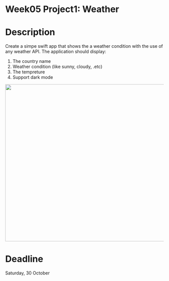 # Week05 Project1: Weather

# Description 
Create a simpe swift app that shows the a weather condition with the use of any weather API. The application should display:
1. The country name 
2. Weather condition (like sunny, cloudy, .etc)
3. The tempreture
4. Support dark mode


<img src="https://user-images.githubusercontent.com/44459664/138584574-c22c57d2-96cb-4550-9fcc-1020b3d03b22.png" width="860" height="500"/>  


# Deadline
Saturday, 30 October 
